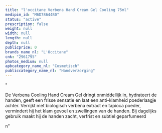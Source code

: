```yaml
---
title: "l'occitane Verbena Hand Cream Gel Cooling 75ml"
medipim_id: "M6D78644B0"
status: "active"
prescription: false
weight: null
width: null
length: null
depth: null
publicprice: 0
brands_name_nl: "L'Occitane"
cnk: "2961795"
photos_medium: null
apbcategory_name_nl: "Cosmetisch"
publiccategory_name_nl: "Handverzorging"
---
```

"<p>De Verbena Cooling Hand Cream Gel dringt onmiddellijk in, hydrateert de handen, geeft een frisse sensatie en laat een anti-klamheid poederlaagje achter. Verrijkt met biologisch verbena extract en tapioca poeder, vermindert hij het klam gevoel en zwellingen van de handen. Bij dagelijks gebruik maakt hij de handen zacht, verfrist en subtiel geparfumeerd</p>n"
